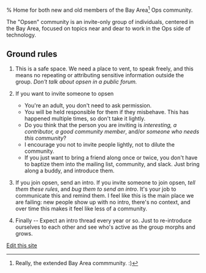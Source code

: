 % Home for both new and old members of the Bay Area[^extended] Ops community.

The "Opsen" community is an invite-only group of individuals, centered
in the Bay Area, focused on topics near and dear to work in the Ops
side of technology.

## Ground rules

1.  This is a safe space. We need a place to vent, to speak freely,
and this means no repeating or attributing sensitive information
outside the group.  *Don't talk about opsen in a public forum.*

1.  If you want to invite someone to opsen
    *  You're an adult, you don't need to ask permission.
    *  You will be held responsible for them if they misbehave. This has happened multiple times, so don't take it
lightly.
    *  Do you think that the person you are inviting is *interesting, a contributor, a good community member*, and/or *someone who needs this
community*?
    *  I encourage you not to invite people lightly, not to dilute the community.
    *  If you just want to bring a friend along once or twice, you don't have to baptize them into the mailing list, community, and slack. Just bring along a buddy, and introduce them.

1.  If you join opsen, send an intro.  If you invite someone to join
opsen, *tell them these rules*, and *bug them to send an intro*.  It's
your job to communicate this and remind them.  I feel like this is the
main place we are failing: new people show up with no intro, there's
no context, and over time this makes it feel like less of a community.

1.  Finally -- Expect an intro thread every year or so. Just to
re-introduce ourselves to each other and see who's active as the group
morphs and grows.

[Edit this site](https://github.com/pugmajere/opsen)

[^extended]: Really, the extended Bay Area commmunity. :)
